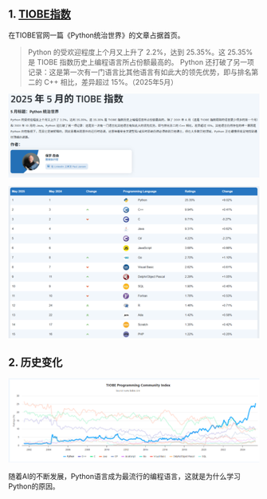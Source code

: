 ## 1. [TIOBE指数](https://www.tiobe.com/tiobe-index/)
在TIOBE官网一篇《Python统治世界》的文章占据首页。

> Python 的受欢迎程度上个月又上升了 2.2%，达到 25.35%。这 25.35% 是 TIOBE 指数历史上编程语言所占份额最高的。
> Python 还打破了另一项记录：这是第一次有一门语言比其他语言有如此大的领先优势，即与排名第二的 C++ 相比，差异超过 15%。（2025年5月）

![排名](./images/01.png)

![top15](images/02.png)
## 2. 历史变化
![历史变化](./images/03.png)

随着AI的不断发展，Python语言成为最流行的编程语言，这就是为什么学习Python的原因。
